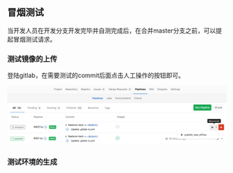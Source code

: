 ## 冒烟测试

当开发人员在开发分支开发完毕并自测完成后，在合并master分支之前，可以提起冒烟测试请求。

### 测试镜像的上传

登陆gitlab，在需要测试的commit后面点击人工操作的按钮即可。

![发布测试镜像](/images/gitlab/7.发布测试镜像.png)

### 测试环境的生成